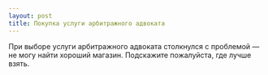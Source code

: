 ```yaml
---
layout: post 
title: Покупка услуги арбитражного адвоката 
--- 
```

При выборе услуги арбитражного адвоката столкнулся с проблемой — не могу найти хороший магазин. Подскажите пожалуйста, где лучше взять.